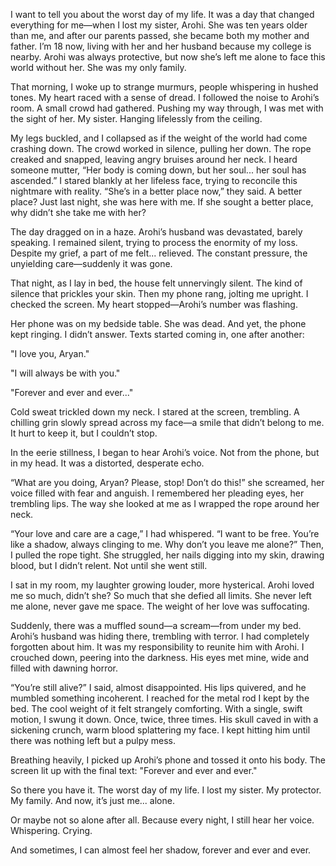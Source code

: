 

I want to tell you about the worst day of my life. It was a day that changed everything for me—when I lost my sister, Arohi. She was ten years older than me, and after our parents passed, she became both my mother and father. I’m 18 now, living with her and her husband because my college is nearby. Arohi was always protective, but now she’s left me alone to face this world without her. She was my only family.

That morning, I woke up to strange murmurs, people whispering in hushed tones. My heart raced with a sense of dread. I followed the noise to Arohi’s room. A small crowd had gathered. Pushing my way through, I was met with the sight of her. My sister. Hanging lifelessly from the ceiling.

My legs buckled, and I collapsed as if the weight of the world had come crashing down. The crowd worked in silence, pulling her down. The rope creaked and snapped, leaving angry bruises around her neck. I heard someone mutter, “Her body is coming down, but her soul... her soul has ascended.” I stared blankly at her lifeless face, trying to reconcile this nightmare with reality. “She’s in a better place now,” they said. A better place? Just last night, she was here with me. If she sought a better place, why didn’t she take me with her?

The day dragged on in a haze. Arohi’s husband was devastated, barely speaking. I remained silent, trying to process the enormity of my loss. Despite my grief, a part of me felt... relieved. The constant pressure, the unyielding care—suddenly it was gone.

That night, as I lay in bed, the house felt unnervingly silent. The kind of silence that prickles your skin. Then my phone rang, jolting me upright. I checked the screen. My heart stopped—Arohi’s number was flashing.

Her phone was on my bedside table. She was dead. And yet, the phone kept ringing. I didn’t answer. Texts started coming in, one after another:

"I love you, Aryan."

"I will always be with you."

"Forever and ever and ever..."

Cold sweat trickled down my neck. I stared at the screen, trembling. A chilling grin slowly spread across my face—a smile that didn’t belong to me. It hurt to keep it, but I couldn’t stop.

In the eerie stillness, I began to hear Arohi’s voice. Not from the phone, but in my head. It was a distorted, desperate echo.

“What are you doing, Aryan? Please, stop! Don’t do this!” she screamed, her voice filled with fear and anguish. I remembered her pleading eyes, her trembling lips. The way she looked at me as I wrapped the rope around her neck.

“Your love and care are a cage,” I had whispered. “I want to be free. You’re like a shadow, always clinging to me. Why don’t you leave me alone?” Then, I pulled the rope tight. She struggled, her nails digging into my skin, drawing blood, but I didn’t relent. Not until she went still.

I sat in my room, my laughter growing louder, more hysterical. Arohi loved me so much, didn’t she? So much that she defied all limits. She never left me alone, never gave me space. The weight of her love was suffocating.

Suddenly, there was a muffled sound—a scream—from under my bed. Arohi’s husband was hiding there, trembling with terror. I had completely forgotten about him. It was my responsibility to reunite him with Arohi. I crouched down, peering into the darkness. His eyes met mine, wide and filled with dawning horror.

“You’re still alive?” I said, almost disappointed. His lips quivered, and he mumbled something incoherent. I reached for the metal rod I kept by the bed. The cool weight of it felt strangely comforting. With a single, swift motion, I swung it down. Once, twice, three times. His skull caved in with a sickening crunch, warm blood splattering my face. I kept hitting him until there was nothing left but a pulpy mess.

Breathing heavily, I picked up Arohi’s phone and tossed it onto his body. The screen lit up with the final text: "Forever and ever and ever."

So there you have it. The worst day of my life. I lost my sister. My protector. My family. And now, it’s just me... alone.

Or maybe not so alone after all. Because every night, I still hear her voice. Whispering. Crying.

And sometimes, I can almost feel her shadow, forever and ever and ever.